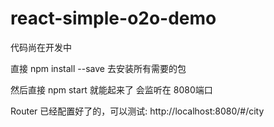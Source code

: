 # react-simple-o2o-demo

代码尚在开发中


直接 npm install --save  去安装所有需要的包

然后直接 npm start 就能起来了 会监听在 8080端口

Router 已经配置好了的，可以测试: http://localhost:8080/#/city
